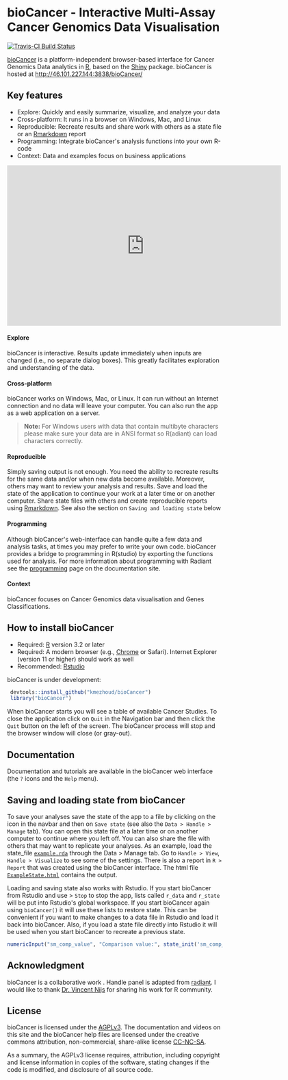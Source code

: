 # bioCancer - Interactive Multi-Assay Cancer Genomics Data Visualisation

[![Travis-CI Build Status](https://travis-ci.org/kmezhoud/bioCancer.svg?branch=master)](https://travis-ci.org/kmezhoud/bioCancer)
<!--
 [![Coverage Status](https://img.shields.io/coveralls/kmezhoud/CancerPortal.svg)](https://coveralls.io/r/kmezhoud/CancerPortal?branch=master) 
-->

[bioCancer](
http://46.101.227.144:3838/bioCancer/
) is a platform-independent browser-based interface for Cancer Genomics Data analytics in [R](http://www.r-project.org/), based on the [Shiny](http://www.rstudio.com/shiny/) package. bioCancer is hosted at 
http://46.101.227.144:3838/bioCancer/

<!--
It is inspired from [radiant](https://github.com/vnijs/radiant) developed by <a href="http://rady.ucsd.edu/faculty/directory/nijs/" target="\_blank">Dr. Vincent Nijs</a>. 
-->

## Key features

- Explore: Quickly and easily summarize, visualize, and analyze your data
- Cross-platform: It runs in a browser on Windows, Mac, and Linux
- Reproducible: Recreate results and share work with others as a state file or an [Rmarkdown](http://rmarkdown.rstudio.com/) report
- Programming: Integrate bioCancer's analysis functions into your own R-code
- Context: Data and examples focus on business applications

<iframe width="640" height="375" src="https://www.youtube.com/embed/ioHopyfD2f0" frameborder="0" allowfullscreen></iframe>

#### Explore

bioCancer is interactive. Results update immediately when inputs are changed (i.e., no separate dialog boxes). This greatly facilitates exploration and understanding of the data.

#### Cross-platform

bioCancer works on Windows, Mac, or Linux. It can run without an Internet connection and no data will leave your computer. You can also run the app as a web application on a server.

> **Note:** For Windows users with data that contain multibyte characters please make sure your data are in ANSI format so R(adiant) can load characters correctly.

#### Reproducible

Simply saving output is not enough. You need the ability to recreate results for the same data and/or when new data become available. Moreover, others may want to review your analysis and results. Save and load the state of the application to continue your work at a later time or on another computer. Share state files with others and create reproducible reports using [Rmarkdown](http://rmarkdown.rstudio.com/). See also the section on `Saving and loading state` below


#### Programming

Although bioCancer's web-interface can handle quite a few data and analysis tasks, at times you may prefer to write your own code. bioCancer provides a bridge to programming in R(studio) by exporting the functions used for analysis. For more information about programming with Radiant see the [programming](http://vnijs.github.io/radiant/programming.html) page on the documentation site.

#### Context

bioCancer focuses on Cancer Genomics data visualisation and Genes Classifications.



## How to install bioCancer


- Required: [R](http://cran.rstudio.com/) version 3.2 or later
- Required: A modern browser (e.g., [Chrome](https://www.google.com/intl/en/chrome/browser/desktop/) or Safari). Internet Explorer (version 11 or higher) should work as well
- Recommended: [Rstudio](http://www.rstudio.com/products/rstudio/download/)


bioCancer is under development:
```r
 devtools::install_github("kmezhoud/bioCancer")
 library("bioCancer")
```



When bioCancer starts you will see a table of available Cancer Studies.  To close the application click on `Quit` in the Navigation bar and then click the `Quit` button on the left of the screen. The bioCancer process will stop and the browser window will close (or gray-out).



## Documentation


Documentation and tutorials are available in the bioCancer web interface (the `?` icons and the `Help` menu).


## Saving and loading state from bioCancer
To save your analyses save the state of the app to a file by clicking on the <i title='Save' class='fa fa-save'></i> icon in the navbar and then on `Save state` (see also the `Data > Handle > Manage` tab). You can open this state file at a later time or on another computer to continue where you left off. You can also share the file with others that may want to replicate your analyses. As an example, load the state_file [`example.rda`](https://github.com/vnijs/radiant/blob/master/inst/examples/RadiantState.rda?raw=true) through the Data > Manage tab. Go to `Handle > View`, `Handle > Visualize` to see some of the settings. There is also a report in `R > Report` that was created using the bioCancer interface. The html file [`ExampleState.html`](https://github.com/vnijs/radiant/blob/master/inst/examples/RadiantState.html?raw=true) contains the output.


Loading and saving state also works with Rstudio. If you start bioCancer from Rstudio and use <i title='Power off' class='fa fa-power-off'></i> > `Stop` to stop the app, lists called `r_data` and `r_state` will be put into Rstudio's global workspace. If you start bioCancer again using `bioCancer()` it will use these lists to restore state. This can be convenient if you want to make changes to a data file in Rstudio and load it back into bioCancer. Also, if you load a state file directly into Rstudio it will be used when you start bioCancer to recreate a previous state.

```r
numericInput("sm_comp_value", "Comparison value:", state_init('sm_comp_value',sm_args$comp_value))
```

## Acknowledgment


bioCancer is a collaborative work . Handle panel is adapted from [radiant](https://github.com/vnijs/radiant). I would like to thank <a href="http://rady.ucsd.edu/faculty/directory/nijs/" target="\_blank"> Dr. Vincent Nijs</a> for sharing his work for R community.


## License

bioCancer is licensed under the <a href="http://www.tldrlegal.com/l/AGPL3" target="\_blank">AGPLv3</a>. The documentation and videos on this site and the bioCancer help files are licensed under the creative commons attribution, non-commercial, share-alike license <a href="http://creativecommons.org/licenses/by-nc-sa/4.0/" target="_blank">CC-NC-SA</a>.

As a summary, the AGPLv3 license requires, attribution, including copyright and license information in copies of the software, stating changes if the code is modified, and disclosure of all source code.

